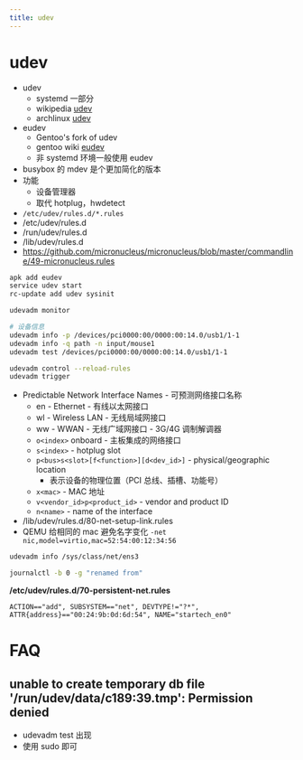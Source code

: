 ```yaml
---
title: udev
---
```


# udev

- udev
  - systemd 一部分
  - wikipedia [udev](https://en.wikipedia.org/wiki/Udev)
  - archlinux [udev](https://wiki.archlinux.org/index.php/udev)
- eudev
  - Gentoo's fork of udev
  - gentoo wiki [eudev](https://wiki.gentoo.org/wiki/Eudev)
  - 非 systemd 环境一般使用 eudev
- busybox 的 mdev 是个更加简化的版本
- 功能
  - 设备管理器
  - 取代 hotplug，hwdetect
- `/etc/udev/rules.d/*.rules`
- /etc/udev/rules.d
- /run/udev/rules.d
- /lib/udev/rules.d
- https://github.com/micronucleus/micronucleus/blob/master/commandline/49-micronucleus.rules

```bash
apk add eudev
service udev start
rc-update add udev sysinit

udevadm monitor

# 设备信息
udevadm info -p /devices/pci0000:00/0000:00:14.0/usb1/1-1
udevadm info -q path -n input/mouse1
udevadm test /devices/pci0000:00/0000:00:14.0/usb1/1-1

udevadm control --reload-rules
udevadm trigger
```

- Predictable Network Interface Names  - 可预测网络接口名称
  - en - Ethernet  - 有线以太网接口
  - wl - Wireless LAN - 无线局域网接口
  - ww - WWAN - 无线广域网接口 - 3G/4G 调制解调器
  - `o<index>` onboard - 主板集成的网络接口
  - `s<index>` - hotplug slot
  - `p<bus>s<slot>[f<function>][d<dev_id>]` - physical/geographic location
    - 表示设备的物理位置（PCI 总线、插槽、功能号）
  - `x<mac>` - MAC 地址
  - `v<vendor_id>p<product_id>` - vendor and product ID
  - `n<name>` - name of the interface
- /lib/udev/rules.d/80-net-setup-link.rules
- QEMU 给相同的 mac 避免名字变化 `-net nic,model=virtio,mac=52:54:00:12:34:56`

```bash
udevadm info /sys/class/net/ens3

journalctl -b 0 -g "renamed from"
```

**/etc/udev/rules.d/70-persistent-net.rules**

```
ACTION=="add", SUBSYSTEM=="net", DEVTYPE!="?*", ATTR{address}=="00:24:9b:0d:6d:54", NAME="startech_en0"
```

# FAQ

## unable to create temporary db file '/run/udev/data/c189:39.tmp': Permission denied

- udevadm test 出现
- 使用 sudo 即可
